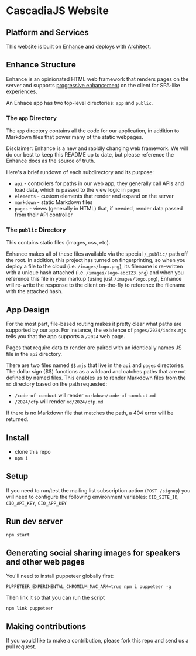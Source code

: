 # CascadiaJS Website

## Platform and Services

This website is built on [Enhance](https://enhance.dev) and deploys with [Architect](https://arc.codes).

## Enhance Structure

Enhance is an opinionated HTML web framework that renders pages on the server and supports [progressive enhancement](https://enhance.dev/docs/learn/why-enhance) on the client for SPA-like experiences.

An Enhace app has two top-level directories: `app` and `public`.

### The `app` Directory

The `app` directory contains all the code for our application, in addition to Markdown files that power many of the static webpages.

Disclaimer: Enhance is a new and rapidly changing web framework. We will do our best to keep this README up to date, but please reference the Enhance docs as the source of truth.

Here's a brief rundown of each subdirectory and its purpose:

- `api` - controllers for paths in our web app, they generally call APIs and load data, which is passed to the view logic in `pages`
- `elements` - custom elements that render and expand on the server
- `markdown` - static Markdown files
- `pages` - views (generally in HTML) that, if needed, render data passed from their API controller

### The `public` Directory

This contains static files (images, css, etc).

Enhance makes all of these files available via the special `/_public/` path off the root. In addition, this project has turned on fingerprinting, so when you deploy a file to the cloud (i.e. `/images/logo.png`), its filename is re-written with a unique hash attached (i.e. `/images/logo-abc123.png`) and when you reference this file in your markup (using just `/images/logo.png`), Enhance will re-write the response to the client on-the-fly to reference the filename with the attached hash.

## App Design

For the most part, file-based routing makes it pretty clear what paths are supported by our app. For instance, the existence of `pages/2024/index.mjs` tells you that the app supports a `/2024` web page.

Pages that require data to render are paired with an identically names JS file in the `api` directory.

There are two files named `$$.mjs` that live in the `api` and `pages` directories. The dollar sign ($$) functions as a wildcard and catches paths that are not defined by named files. This enables us to render Markdown files from the `md` directory based on the path requested:

- `/code-of-conduct` will render `markdown/code-of-conduct.md`
- `/2024/cfp` will render `md/2024/cfp.md`

If there is no Markdown file that matches the path, a 404 error will be returned.


## Install

- clone this repo
- `npm i`

## Setup

If you need to run/test the mailing list subscription action (`POST /signup`) you will need to configure the following environment variables: `CIO_SITE_ID`, `CIO_API_KEY`, `CIO_APP_KEY`

## Run dev server

`npm start`

## Generating social sharing images for speakers and other web pages

You'll need to install puppeteer globally first:

`PUPPETEER_EXPERIMENTAL_CHROMIUM_MAC_ARM=true npm i puppeteer -g`

Then link it so that you can run the script

`npm link puppeteer`

## Making contributions

If you would like to make a contribution, please fork this repo and send us a pull request.
